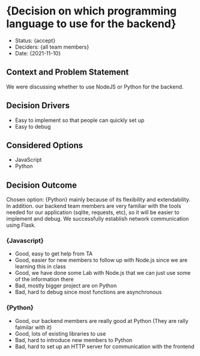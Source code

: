 # {Decision on which programming language to use for the backend}

* Status: {accept}
* Deciders: {all team members} <!-- optional -->
* Date: {2021-11-10} <!-- optional -->

## Context and Problem Statement

We were discussing whether to use NodeJS or Python for the backend.

## Decision Drivers <!-- optional -->

* Easy to implement so that people can quickly set up
* Easy to debug

## Considered Options

* JavaScript
* Python

## Decision Outcome

Chosen option: {Python} mainly because of its flexibility and extendability. In addition. our backend team members are very familiar with the tools needed for our application (sqlite, requests, etc), so it will be easier to implement and debug. We successfully establish network communication using Flask.

### {Javascript}

* Good, easy to get help from TA
* Good, easier for new members to follow up with Node.js since we are learning this in class
* Good, we have done some Lab with Node.js that we can just use some of the information there
* Bad, mostly bigger project are on Python
* Bad, hard to debug since most functions are asynchronous

### {Python}

* Good, our backend members are really good at Python (They are rally faimilar with it)
* Good, lots of existing libraries to use
* Bad, hard to introduce new members to Python
* Bad, hard to set up an HTTP server for communication with the frontend

<!-- markdownlint-disable-file MD013 -->